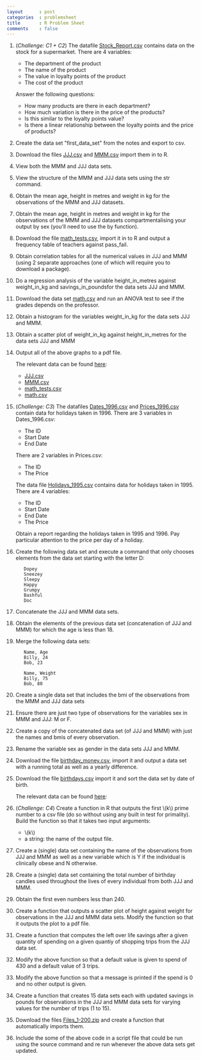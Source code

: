 ```yaml
---
layout      : post
categories  : problemsheet
title       : R Problem Sheet
comments    : false
---
```



01. (_Challenge: C1 + C2_) The datafile [Stock_Report.csv](../Data/C1+C2/Stock_Report.csv) contains data on the stock for a supermarket. There are 4 variables:

    - The department of the product
    - The name of the product
    - The value in loyalty points of the product
    - The cost of the product

    Answer the following questions:

    - How many products are there in each department?
    - How much variation is there in the price of the products?
    - Is this similar to the loyalty points value?
    - Is there a linear relationship between the loyalty points and the price of products?

02.  Create the data set "first_data_set" from the notes and export to csv.

03.  Download the files [JJJ.csv](../Data/C1+C2/JJJ.csv) and [MMM.csv](../Data/C1+C2/MMM.csv) import them in to R.

04.  View both the MMM and JJJ data sets.

05.  View the structure of the MMM and JJJ data sets using the str command.

06.  Obtain the mean age, height in metres and weight in kg for the observations of the MMM and JJJ datasets.

07.  Obtain the mean age, height in metres and weight in kg for the observations of the MMM and JJJ datasets compartmentalising your output by sex (you'll need to use the by function).

08.  Download the file [math_tests.csv](../Data/C1+C2/math_tests.csv), import it in to R and output a frequency table of teachers against pass\_fail.

09.  Obtain correlation tables for all the numerical values in JJJ and MMM (using 2 separate approaches (one of which will require you to download a package).

10.  Do a regression analysis of the variable height\_in\_metres against weight\_in\_kg and savings\_in\_poundsfor the data sets JJJ and MMM.

11. Download the data set [math.csv](../Data/C1+C2/math.csv) and run an ANOVA test to see if the grades depends on the professor.

12. Obtain a histogram for the variables weight\_in\_kg for the data sets JJJ and MMM.

13. Obtain a scatter plot of weight\_in\_kg against height\_in\_metres for the data sets JJJ and MMM

14. Output all of the above graphs to a pdf file.


    The relevant data can be found [here](../Data/index.html):

    - [JJJ.csv](../Data/C1+C2/JJJ.csv)
    - [MMM.csv](../Data/C1+C2/MMM.csv)
    - [math_tests.csv](../Data/C1+C2/math_tests.csv)
    - [math.csv](../Data/C1+C2/math.csv)

15. (_Challenge: C3_) The datafiles [Dates\_1996.csv](../Data/C3/Dates_1996.csv) and [Prices\_1996.csv](../Data/C3/Prices_1996.csv) contain data for holidays taken in 1996. There are 3 variables in Dates_1996.csv:

    - The ID
    - Start Date
    - End Date

    There are 2 variables in Prices.csv:

    - The ID
    - The Price

    The data file [Holidays_1995.csv](../Data/C3/Holidays_1995.csv) contains data for holidays taken in 1995. There are 4 variables:

    - The ID
    - Start Date
    - End Date
    - The Price

    Obtain a report regarding the holidays taken in 1995 and 1996. Pay particular attention to the price per day of a holiday.

16.  Create the following data set and execute a command that only chooses elements from the data set starting with the letter D:

            Dopey
            Sneezey
            Sleepy
            Happy
            Grumpy
            Bashful
            Doc

17.  Concatenate the JJJ and MMM data sets.

18.  Obtain the elements of the previous data set (concatenation of JJJ and MMM) for which the age is less than 18.

19.  Merge the following data sets:

            Name, Age
            Billy, 24
            Bob, 23

            Name, Weight
            Billy, 75
            Bob, 80

20.  Create a single data set that includes the bmi of the observations from the MMM and JJJ data sets

21.  Ensure there are just two type of observations for the variables sex in MMM and JJJ: M or F.

22.  Create a copy of the concatenated data set (of JJJ and MMM) with just the names and bmis of every observation.

23.  Rename the variable sex as gender in the data sets JJJ and MMM.

24.  Download the file [birthday_money.csv](../Data/C3/birthday_money.csv), import it and output a data set with a running total as well as a yearly difference.

25. Download the file [birthdays.csv](../Data/C3/birthdays.csv) import it and sort the data set by date of birth.

    The relevant data can be found [here](../Data/index.html):

26. (_Challenge: C4_) Create a function in R that outputs the first \\(k\\) prime number to a csv file (do so without using any built in test for primality).
Build the function so that it takes two input arguments:

    - \\(k\\)
    - a string: the name of the output file.

27.  Create a (single) data set containing the name of the observations from JJJ and MMM as well as a new variable which is Y if the individual is clinically obese and N otherwise.

28.  Create a (single) data set containing the total number of birthday candles used throughout the lives of every individual from both JJJ and MMM.

29.  Obtain the first even numbers less than 240.

30.  Create a function that outputs a scatter plot of height against weight for observations in the JJJ and MMM data sets. Modify the function so that it outputs the plot to a pdf file.

31.  Create a function that computes the left over life savings after a given quantity of spending on a given quantiy of shopping trips from the JJJ data set.

32.  Modify the above function so that a default value is given to spend of 430 and a default value of 3 trips.

33.  Modify the above function so that a message is printed if the spend is 0 and no other output is given.

34.  Create a function that creates 15 data sets each with updated savings in pounds for observations in the JJJ and MMM data sets for varying values for the number of trips (1 to 15).

35.  Download the files [Files_1-200.zip](../Data/C4/Files_1-200.zip) and create a function that automatically imports them.

36. Include the some of the above code in a script file that could be run using the source command and re run whenever the above data sets get updated.
